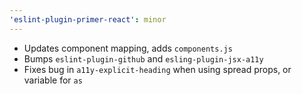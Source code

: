 ```yaml
---
'eslint-plugin-primer-react': minor
---
```


* Updates component mapping, adds `components.js`
* Bumps `eslint-plugin-github` and `esling-plugin-jsx-a11y`
* Fixes bug in `a11y-explicit-heading` when using spread props, or variable for `as`
